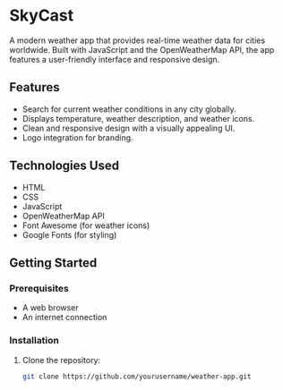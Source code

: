 # SkyCast

A modern weather app that provides real-time weather data for cities worldwide. Built with JavaScript and the OpenWeatherMap API, the app features a user-friendly interface and responsive design.

## Features

- Search for current weather conditions in any city globally.
- Displays temperature, weather description, and weather icons.
- Clean and responsive design with a visually appealing UI.
- Logo integration for branding.

## Technologies Used

- HTML
- CSS
- JavaScript
- OpenWeatherMap API
- Font Awesome (for weather icons)
- Google Fonts (for styling)

## Getting Started

### Prerequisites

- A web browser
- An internet connection

### Installation

1. Clone the repository:
   ```bash
   git clone https://github.com/yourusername/weather-app.git
